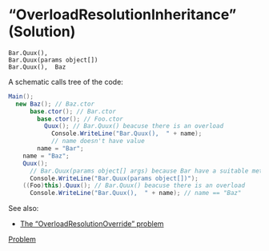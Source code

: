 # “OverloadResolutionInheritance” (Solution)

```
Bar.Quux(),  
Bar.Quux(params object[])
Bar.Quux(),  Baz
```

A schematic calls tree of the code:

```cs
Main();
  new Baz(); // Baz.ctor
      base.ctor(); // Bar.ctor
        base.ctor(); // Foo.ctor
          Quux(); // Bar.Quux() beacuse there is an overload
            Console.WriteLine("Bar.Quux(),  " + name);
            // name doesn't have value
        name = "Bar";
    name = "Baz";
    Quux();
      // Bar.Quux(params object[] args) because Bar have a suitable method
      Console.WriteLine("Bar.Quux(params object[])");
    ((Foo)this).Quux(); // Bar.Quux() beacuse there is an overload
      Console.WriteLine("Bar.Quux(),  " + name); // name == "Baz"
```

See also:
* [The “OverloadResolutionOverride” problem](./OverloadResolutionOverride-P.md)

[Problem](./OverloadResolutionInheritance-P.md)